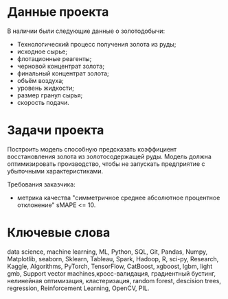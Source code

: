 # Данные проекта
В наличии были следующие данные о золотодобычи:

- Технологический процесс получения золота из руды;
- исходное сырье;
- флотационные реагенты;
- черновой концентрат золота;
- финальный концентрат золота;
- объём воздуха;
- уровень жидкости;
- размер гранул сырья;
- скорость подачи.

# Задачи проекта
Построить модель способную предсказать коэффициент восстановления золота из золотосодержащей руды. Модель должна оптимизировать производство, чтобы не запускать предприятие с убыточными характеристиками.

Требования заказчика:

- метрика качества "симметричное среднее абсолютное процентное отклонение" sMAPE <= 10.
# Ключевые слова
data science, machine learning, ML, Python, SQL, Git, Pandas, Numpy, Matplotlib, seaborn, Sklearn, Tableau, Spark, Hadoop, R, sci-py, Research, Kaggle, Algorithms, PyTorch, TensorFlow, CatBoost, xgboost, lgbm, light gmb, Support vector machines,кросс-валидация, градиентный бустинг, нелинейная оптимизация, кластеризация, random forest, descision trees, regression, Reinforcement Learning, OpenCV, PIL.
